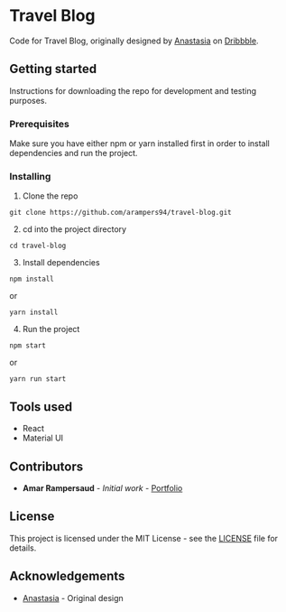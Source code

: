 # Travel Blog

Code for Travel Blog, originally designed by [Anastasia](https://dribbble.com/anastasia-tino) on [Dribbble](https://dribbble.com/).

## Getting started

Instructions for downloading the repo for development and testing purposes.

### Prerequisites

Make sure you have either npm or yarn installed first in order to install dependencies and run the project.

### Installing

1. Clone the repo
```
git clone https://github.com/arampers94/travel-blog.git
```

2. cd into the project directory
```
cd travel-blog
```

3. Install dependencies
```
npm install
```
or
```
yarn install
```

4. Run the project
```
npm start
```
or
```
yarn run start
```

## Tools used

* React
* Material UI

## Contributors

* **Amar Rampersaud** - *Initial work* - [Portfolio](https://arampers94.github.io/Portfolio/)

## License

This project is licensed under the MIT License - see the [LICENSE](LICENSE) file for details.

## Acknowledgements

* [Anastasia](https://dribbble.com/anastasia-tino) - Original design
